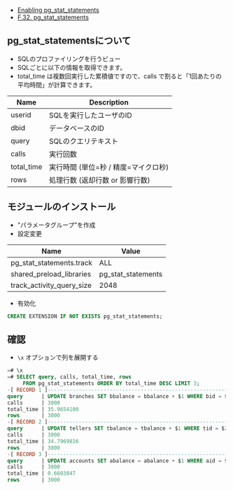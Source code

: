 - [Enabling pg_stat_statements](https://pganalyze.com/docs/install/amazon_rds/01_configure_rds_instance)
- [F.32. pg_stat_statements
](https://www.postgresql.jp/document/9.1/html/pgstatstatements.html)

## pg_stat_statementsについて

- SQLのプロファイリングを行うビュー
- SQLごとに以下の情報を取得できます。
- total_time は複数回実行した累積値ですので、calls で割ると「1回あたりの平均時間」が計算できます。

Name   | Description
-------|--------------------------
userid | SQLを実行したユーザのID
dbid   | データベースのID
query  | SQLのクエリテキスト
calls  | 実行回数
total_time | 実行時間 (単位=秒 / 精度=マイクロ秒)
rows | 処理行数 (返却行数 or 影響行数)


## モジュールのインストール

- ”パラメータグループ"を作成
- 設定変更


Name	                   |Value             
-------------------------|-----------------
pg_stat_statements.track |ALL               
shared_preload_libraries |pg_stat_statements
track_activity_query_size|2048	            

- 有効化

~~~sql
CREATE EXTENSION IF NOT EXISTS pg_stat_statements;
~~~


## 確認


- `\x` オプションで列を展開する

~~~sql
=# \x
=# SELECT query, calls, total_time, rows
     FROM pg_stat_statements ORDER BY total_time DESC LIMIT 3;
-[ RECORD 1 ]------------------------------------------------------------
query      | UPDATE branches SET bbalance = bbalance + $1 WHERE bid = $2;
calls      | 3000
total_time | 35.9654100
rows       | 3000
-[ RECORD 2 ]------------------------------------------------------------
query      | UPDATE tellers SET tbalance = tbalance + $1 WHERE tid = $2;
calls      | 3000
total_time | 34.7969816
rows       | 3000
-[ RECORD 3 ]------------------------------------------------------------
query      | UPDATE accounts SET abalance = abalance + $1 WHERE aid = $2;
calls      | 3000
total_time | 0.6603847
rows       | 3000
~~~
